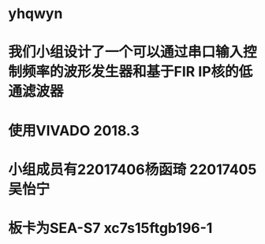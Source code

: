 # yhqwyn
# 我们小组设计了一个可以通过串口输入控制频率的波形发生器和基于FIR IP核的低通滤波器
# 使用VIVADO 2018.3
# 小组成员有22017406杨函琦 22017405吴怡宁
# 板卡为SEA-S7 xc7s15ftgb196-1
